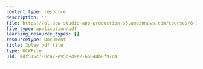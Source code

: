 ```yaml
---
content_type: resource
description: ''
file: https://ol-ocw-studio-app-production.s3.amazonaws.com/courses/8-701-introduction-to-nuclear-and-particle-physics-fall-2020/adf515c70c47e95dd9e266848b8f97c4_tnxXcxiJnho.pdf
file_type: application/pdf
learning_resource_types: []
resourcetype: Document
title: 3play pdf file
type: OCWFile
uid: adf515c7-0c47-e95d-d9e2-66848b8f97c4
---
```


